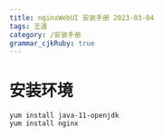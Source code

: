 ```yaml
---
title: nginxWebUI 安装手册 2023-03-04
tags: 王道
category: /安装手册
grammar_cjkRuby: true
---
```

# 安装环境
```sh?linenums
yum install java-11-openjdk
yum install nginx
```